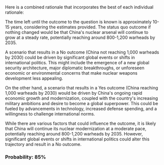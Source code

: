 Here is a combined rationale that incorporates the best of each individual rationale:

The time left until the outcome to the question is known is approximately 10-15 years, considering the estimates provided. The status quo outcome if nothing changed would be that China's nuclear arsenal will continue to grow at a steady rate, potentially reaching around 800-1,200 warheads by 2035.

A scenario that results in a No outcome (China not reaching 1,000 warheads by 2030) could be driven by significant global events or shifts in international politics. This might include the emergence of a new global security architecture, major diplomatic breakthroughs, or unforeseen economic or environmental concerns that make nuclear weapons development less appealing.

On the other hand, a scenario that results in a Yes outcome (China reaching 1,000 warheads by 2030) would be driven by China's ongoing rapid economic growth and modernization, coupled with the country's increasing military ambitions and desire to become a global superpower. This could be fueled by advancements in technology, increased defense spending, and a willingness to challenge international norms.

While there are various factors that could influence the outcome, it is likely that China will continue its nuclear modernization at a moderate pace, potentially reaching around 800-1,200 warheads by 2035. However, significant global events or shifts in international politics could alter this trajectory and result in a No outcome.

### Probability: 85%